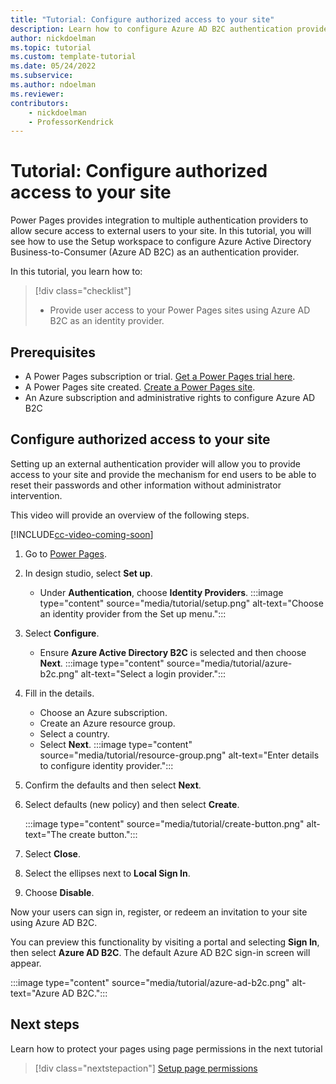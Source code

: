 ```yaml
---
title: "Tutorial: Configure authorized access to your site"
description: Learn how to configure Azure AD B2C authentication provider to your Power Pages site.
author: nickdoelman
ms.topic: tutorial
ms.custom: template-tutorial
ms.date: 05/24/2022
ms.subservice:
ms.author: ndoelman 
ms.reviewer: 
contributors:
    - nickdoelman
    - ProfessorKendrick
---
```


# Tutorial: Configure authorized access to your site

Power Pages provides integration to multiple authentication providers to allow secure access to external users to your site. In this tutorial, you will see how to use the Setup workspace to configure Azure Active Directory Business-to-Consumer (Azure AD B2C) as an authentication provider.

In this tutorial, you learn how to:

> [!div class="checklist"]
> * Provide user access to your Power Pages sites using Azure AD B2C as an identity provider.

## Prerequisites

- A Power Pages subscription or trial. [Get a Power Pages trial here](trial-signup.md).
- A Power Pages site created. [Create a Power Pages site](create-manage.md).
- An Azure subscription and administrative rights to configure Azure AD B2C

## Configure authorized access to your site

Setting up an external authentication provider will allow you to provide access to your site and provide the mechanism for end users to be able to reset their passwords and other information without administrator intervention.

This video will provide an overview of the following steps.
<!--embed video
> [!VIDEO https://www.microsoft.com/videoplayer/embed/ZZZZZZ]
-->
[!INCLUDE[cc-video-coming-soon](../includes/cc-video-coming-soon.md)]

1. Go to [Power Pages](https://make.powerpages.microsoft.com/).

1. In design studio, select **Set up**.  
    - Under **Authentication**, choose **Identity Providers**.
    :::image type="content" source="media/tutorial/setup.png" alt-text="Choose an identity provider from the Set up menu.":::

1. Select **Configure**.

    - Ensure **Azure Active Directory B2C** is selected and then choose **Next**.
    :::image type="content" source="media/tutorial/azure-b2c.png" alt-text="Select a login provider.":::

1. Fill in the details.

    - Choose an Azure subscription.
    - Create an Azure resource group.
    - Select a country.
    - Select **Next**.
    :::image type="content" source="media/tutorial/resource-group.png" alt-text="Enter details to configure identity provider.":::

1. Confirm the defaults and then select **Next**.

1. Select defaults (new policy) and then select **Create**.

    :::image type="content" source="media/tutorial/create-button.png" alt-text="The create button.":::

1. Select **Close**.

1. Select the ellipses next to **Local Sign In**.

1. Choose **Disable**.

Now your users can sign in, register, or redeem an invitation to your site using Azure AD B2C.  

You can preview this functionality by visiting a portal and selecting **Sign In**, then select **Azure AD B2C**.  The default Azure AD B2C sign-in screen will appear.

:::image type="content" source="media/tutorial/azure-ad-b2c.png" alt-text="Azure AD B2C.":::

## Next steps

Learn how to protect your pages using page permissions in the next tutorial
> [!div class="nextstepaction"]
> [Setup page permissions](tutorial-setup-page-permissions.md)

